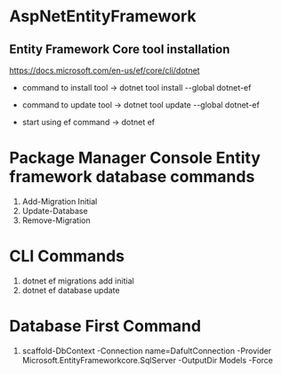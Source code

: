 # AspNetEntityFramework

Entity Framework Core tool installation
------------------------------------------
https://docs.microsoft.com/en-us/ef/core/cli/dotnet

- command to install tool ->
   dotnet tool install --global dotnet-ef

- command to update tool ->
  dotnet tool update --global dotnet-ef

- start using ef command -> dotnet ef

# Package Manager Console Entity framework database commands 

1. Add-Migration Initial   
2. Update-Database
3. Remove-Migration

# CLI Commands
1. dotnet ef migrations add initial
2. dotnet ef database update
   
# Database First Command
1. scaffold-DbContext -Connection name=DafultConnection -Provider Microsoft.EntityFrameworkcore.SqlServer -OutputDir Models -Force
